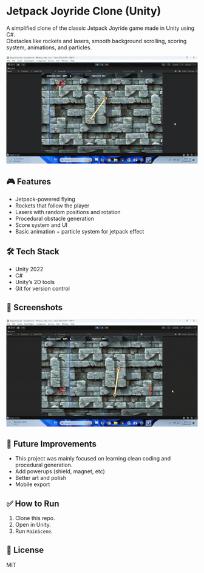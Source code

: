 # Jetpack Joyride Clone (Unity)

A simplified clone of the classic Jetpack Joyride game made in Unity using C#.  
Obstacles like rockets and lasers, smooth background scrolling, scoring system, animations, and particles.

![Jetpack](1.gif)

## 🎮 Features
- Jetpack-powered flying
- Rockets that follow the player
- Lasers with random positions and rotation
- Procedural obstacle generation
- Score system and UI
- Basic animation + particle system for jetpack effect

## 🛠️ Tech Stack
- Unity 2022
- C#
- Unity’s 2D tools
- Git for version control

## 📸 Screenshots

![Jetpack](2.gif)

## 🎯 Future Improvements
- This project was mainly focused on learning clean coding and procedural generation.
- Add powerups (shield, magnet, etc)
- Better art and polish
- Mobile export

## ✅ How to Run
1. Clone this repo.
2. Open in Unity.
3. Run `MainScene`.

## 📄 License
MIT
